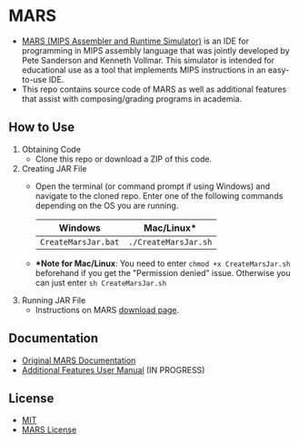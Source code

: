 # MARS
* [MARS (MIPS Assembler and Runtime Simulator)](https://courses.missouristate.edu/KenVollmar/MARS/index.htm) is an IDE for programming in MIPS assembly language that was jointly developed by Pete Sanderson and Kenneth Vollmar. This simulator is intended for educational use as a tool that implements MIPS instructions in an easy-to-use IDE.
* This repo contains source code of MARS as well as additional features that assist with composing/grading programs in academia.

## How to Use
1. Obtaining Code
    * Clone this repo or download a ZIP of this code.
2. Creating JAR File
    * Open the terminal (or command prompt if using Windows) and navigate to the cloned repo. Enter one of the following commands depending on the OS you are running. 
    
      __Windows__ | __Mac/Linux__*
      -----------|---------
      `CreateMarsJar.bat` | `./CreateMarsJar.sh`

    * __*Note for Mac/Linux__: You need to enter `chmod +x CreateMarsJar.sh` beforehand if you get the "Permission denied" issue. Otherwise you can just enter `sh CreateMarsJar.sh`
3. Running JAR File
    * Instructions on MARS [download page](http://courses.missouristate.edu/kenvollmar/mars/download.htm).

## Documentation
* [Original MARS Documentation](http://courses.missouristate.edu/KenVollmar/MARS/Help/MarsHelpIntro.html)
* [Additional Features User Manual](manual/additional-features-manual.md) (IN PROGRESS)

## License
* [MIT](https://opensource.org/licenses/mit-license.html)
* [MARS License](https://courses.missouristate.edu/KenVollmar/MARS/license.htm)
